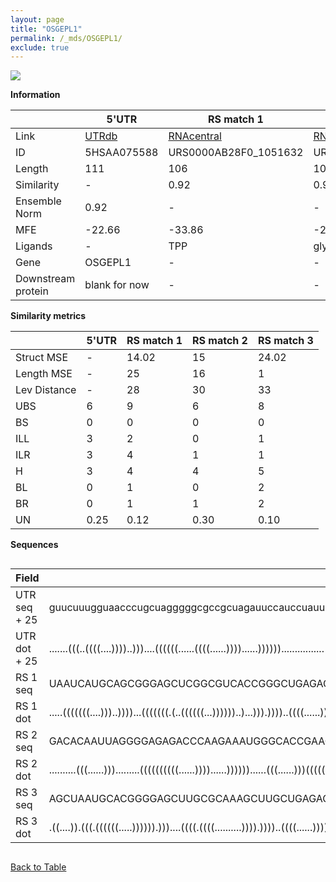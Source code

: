 ```yaml
---
layout: page
title: "OSGEPL1"
permalink: /_mds/OSGEPL1/
exclude: true
---
```




![](../../alns_9.28.22/aln_5HSAA075588_0.989.png?raw=true)


**Information**

| | 5'UTR       | RS match 1   | RS match 2  | RS match 3 |
| ---- | ----------- | ----------- | ----------- | ----------- |
| Link | <a href="http://utrdb.ba.itb.cnr.it/getutr/5HSAA075588/1" target="_blank" rel="noopener noreferrer">UTRdb</a>   | <a href="https://rnacentral.org/rna/URS0000AB28F0/1051632" target="_blank" rel="noopener noreferrer">RNAcentral</a>     |<a href="https://rnacentral.org/rna/URS0000DA02D4/1797641" target="_blank" rel="noopener noreferrer">RNAcentral</a>  | <a href="https://rnacentral.org/rna/URS0000AB76B4/869209" target="_blank" rel="noopener noreferrer">RNAcentral</a>   |
| ID | 5HSAA075588     | URS0000AB28F0_1051632     | URS0000DA02D4_1797641     | URS0000AB76B4_869209     |
| Length | 111     |  106    | 107   |  110    |
| Similarity | - | 0.92 | 0.93 | 0.96 |
| Ensemble Norm | 0.92 | - | - | - |
| MFE | -22.66 | -33.86 | -27.03 | -27.59 |
| Ligands | - | TPP | glycine | TPP |
| Gene | OSGEPL1 | - | - | - |
| Downstream protein | blank for now    |    -    | -  | - |


**Similarity metrics**

| | 5'UTR       | RS match 1   | RS match 2  | RS match 3 |
| ---- | ----------- | ----------- | ----------- | ----------- |
| Struct MSE | - | 14.02 | 15 | 24.02 |
| Length MSE | - | 25 | 16 | 1 |
| Lev Distance | - | 28 | 30 | 33 |
| UBS| 6 | 9 | 6 | 8 |
| BS | 0 | 0 | 0 | 0 |
| ILL | 3 | 2 | 0 | 1 |
| ILR | 3 | 4 | 1 | 1 |
| H | 3 | 4 | 4 | 5 |
| BL | 0 | 1 | 0 | 2 |
| BR | 0 | 1 | 1 | 2 |
| UN | 0.25 | 0.12 | 0.30 | 0.10 |

**Sequences**


<div style="overflow-x:auto;">

<table>
<colgroup>
<col width="30%" />
<col width="70%" />
</colgroup>
<thead>
<tr class="header">
<th>Field</th>
<th>Description</th>
</tr>
</thead>
<tbody>
<tr>
<td markdown="span">UTR seq + 25 </td>
<td markdown="span"> guucuuugguaacccugcuagggggcgccgcuagauuccauccuauuucuccgaugaaaguaucaggaauuaucuauagaguaaguATGCTAATCTTGACTAAGACTGCAG </td>
</tr>
<tr>
<td markdown="span">UTR dot + 25  </td>
<td markdown="span"> .......(((..((((....))))..)))....((((((......((((......))))......))))))................(((...((((....))))..))).
</td>
</tr>


<tr>
<td markdown="span">RS 1 seq </td>
<td markdown="span"> UAAUCAUGCAGCGGGAGCUCGGCGUCACCGGGCUGAGAGGGUGGUAAGGCCACCGACCGACAGACCUGAUCUGGGUAAUGCCAGCGGAGGGAAUAACCCCAUGUUA
</td>
</tr>


<tr>
<td markdown="span">RS 1 dot </td>
<td markdown="span"> .....(((((((....)))..))))...(((((((.(..((((((...))))))..)...))).))))..((((......))))((..(((.....)))..))...
</td>
</tr>


<tr>
<td markdown="span">RS 2 seq </td>
<td markdown="span"> GACACAAUUAGGGGAGAGACCCAAGAAAUGGGCACCGAAGGGGCAAGCCUUGUGAGAUGGUGCAUACUCGAGGCGAAACUCUCAGGUCAAAGGACCCUGGCUGGAAG
</td>
</tr>


<tr>
<td markdown="span">RS 2 dot </td>
<td markdown="span"> ..........(((......))).........((((((((((......))))......))))))......(((......)))(((((((....)))).))).......
</td>
</tr>


<tr>
<td markdown="span">RS 3 seq </td>
<td markdown="span"> AGCUAAUGCACGGGGAGCUUGCGCAAAGCUUGCUGAGAGUAGGAUGUGUUCCUUGACCCGCAACCUGAUUUGGAUAAUGCCAACGUAGGGACUUGUAAAAACAAACCUCU
</td>
</tr>


<tr>
<td markdown="span">RS 3 dot </td>
<td markdown="span"> .((....)).(((.((((((.....)))))).)))....((((.((((..........)))).))))..((((......))))...((((..((((....))))..))))
</td>
</tr>

</tbody>
</table>


</div>


[Back to Table](../../display)
